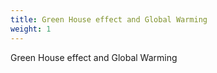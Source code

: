 ```yaml
---
title: Green House effect and Global Warming
weight: 1
---
```


Green House effect and Global Warming